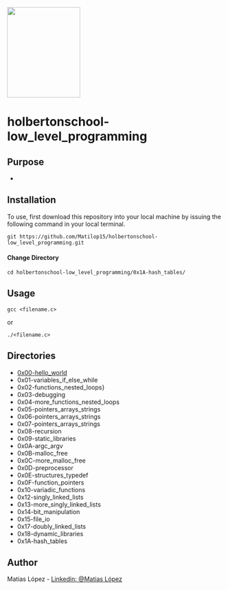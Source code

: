 <img src="https://blog.holbertonschool.com/wp-content/uploads/2020/04/unnamed-2.png" width="170" height="210">

# holbertonschool-low_level_programming

## Purpose
-


## Installation
To use, first download  this repository into your local machine by issuing the following command in your local terminal. 
```
git https://github.com/Matilop15/holbertonschool-low_level_programming.git
```

#### Change Directory
```
cd holbertonschool-low_level_programming/0x1A-hash_tables/
```

## Usage
```
gcc <filename.c>
```
or
```
./<filename.c>
```

## Directories

- [0x00-hello_world](https://github.com/Matilop15/holbertonschool-low_level_programming/tree/main/0x00-hello_world)
- 0x01-variables_if_else_while
- 0x02-functions_nested_loops}
- 0x03-debugging
- 0x04-more_functions_nested_loops
- 0x05-pointers_arrays_strings
- 0x06-pointers_arrays_strings
- 0x07-pointers_arrays_strings
- 0x08-recursion
- 0x09-static_libraries
- 0x0A-argc_argv
- 0x0B-malloc_free
- 0x0C-more_malloc_free
- 0x0D-preprocessor
- 0x0E-structures_typedef
- 0x0F-function_pointers
- 0x10-variadic_functions
- 0x12-singly_linked_lists
- 0x13-more_singly_linked_lists
- 0x14-bit_manipulation
- 0x15-file_io
- 0x17-doubly_linked_lists
- 0x18-dynamic_libraries
- 0x1A-hash_tables

## Author
Matias López - [Linkedin: @Matias López](https://uy.linkedin.com/in/matias-l%C3%B3pez-777796194?trk=people-guest_people_search-card)


